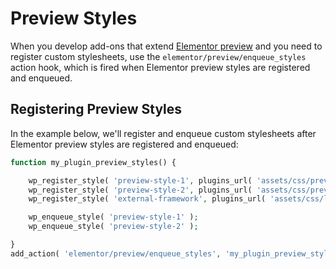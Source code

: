 # Preview Styles

When you develop add-ons that extend [Elementor preview](/editor/elementor-preview) and you need to register custom stylesheets, use the `elementor/preview/enqueue_styles` action hook, which is fired when Elementor preview styles are registered and enqueued.

## Registering Preview Styles

In the example below, we'll register and enqueue custom stylesheets after Elementor preview styles are registered and enqueued:

```php {11}
function my_plugin_preview_styles() {

	wp_register_style( 'preview-style-1', plugins_url( 'assets/css/preview-style-1.css', __FILE__ ) );
	wp_register_style( 'preview-style-2', plugins_url( 'assets/css/preview-style-2.css', __FILE__ ), [ 'external-framework' ] );
	wp_register_style( 'external-framework', plugins_url( 'assets/css/libs/external-framework.css', __FILE__ ) );

	wp_enqueue_style( 'preview-style-1' );
	wp_enqueue_style( 'preview-style-2' );

}
add_action( 'elementor/preview/enqueue_styles', 'my_plugin_preview_styles' );
```
